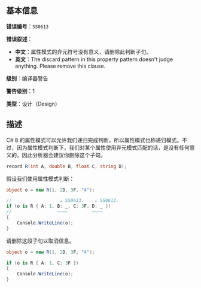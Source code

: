 ## 基本信息

**错误编号**：`SS0613`

**错误叙述**：

* **中文**：属性模式的弃元符号没有意义，请删除此判断子句。
* **英文**：The discard pattern in this property pattern doesn't judge anything. Please remove this clause.

**级别**：编译器警告

**警告级别**：1

**类型**：设计（Design）

## 描述

C# 8 的属性模式可以允许我们递归完成判断，所以属性模式也称递归模式。不过，因为属性模式判断下，我们对某个属性使用弃元模式匹配的话，是没有任何意义的，因此分析器会建议你删除这个子句。

```csharp
record R(int A, double B, float C, string D);
```

假设我们使用属性模式判断：

```csharp
object o = new R(1, 2D, 3F, "4");

//                  ↓ SS0613.    ↓ SS0613.
if (o is R { A: 1, B: _, C: 3F, D: _ })
//                 ~~~~         ~~~~
{
    Console.WriteLine(o);
}
```

请删除这段子句以取消信息。

```csharp
object o = new R(1, 2D, 3F, "4");

if (o is R { A: 1, C: 3F })
{
    Console.WriteLine(o);
}
```